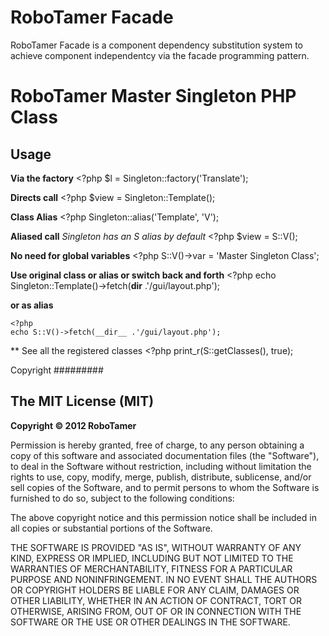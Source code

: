 RoboTamer Facade
================

RoboTamer Facade is a component dependency substitution system to achieve component independentcy via the facade programming pattern.


RoboTamer Master Singleton PHP Class
====================================

Usage
-----

**Via the factory**
    <?php
    $l = Singleton::factory('Translate');

**Directs call**
    <?php
    $view = Singleton::Template();

**Class Alias**
    <?php
    Singleton::alias('Template', 'V');

**Aliased call** _Singleton has an S alias by default_
    <?php
    $view = S::V();


**No need for global variables**
    <?php
    S::V()->var = 'Master Singleton Class';

**Use original class or alias or switch back and forth**
    <?php
    echo Singleton::Template()->fetch(__dir__ .'/gui/layout.php');

**or as alias**
  
    <?php
    echo S::V()->fetch(__dir__ .'/gui/layout.php');

** See all the registered classes 
    <?php
    print_r(S::getClasses(), true);


Copyright
#########

The MIT License (MIT)
---------------------

**Copyright © 2012 RoboTamer**  

Permission is hereby granted, free of charge, to any person obtaining a copy of this software and associated documentation files (the "Software"), to deal in the Software without restriction, including without limitation the rights to use, copy, modify, merge, publish, distribute, sublicense, and/or sell copies of the Software, and to permit persons to whom the Software is furnished to do so, subject to the following conditions:  

The above copyright notice and this permission notice shall be included in all copies or substantial portions of the Software.  

THE SOFTWARE IS PROVIDED "AS IS", WITHOUT WARRANTY OF ANY KIND, EXPRESS OR IMPLIED, INCLUDING BUT NOT LIMITED TO THE WARRANTIES OF MERCHANTABILITY, FITNESS FOR A PARTICULAR PURPOSE AND NONINFRINGEMENT. IN NO EVENT SHALL THE AUTHORS OR COPYRIGHT HOLDERS BE LIABLE FOR ANY CLAIM, DAMAGES OR OTHER LIABILITY, WHETHER IN AN ACTION OF CONTRACT, TORT OR OTHERWISE, ARISING FROM, OUT OF OR IN CONNECTION WITH THE SOFTWARE OR THE USE OR OTHER DEALINGS IN THE SOFTWARE.

